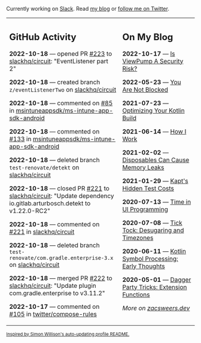 Currently working on [Slack](https://slack.com/). Read [my blog](https://zacsweers.dev/) or [follow me on Twitter](https://twitter.com/ZacSweers).

<table><tr><td valign="top" width="60%">

## GitHub Activity
<!-- githubActivity starts -->
**2022-10-18** — opened PR [#223](https://github.com/slackhq/circuit/pull/223) to [slackhq/circuit](https://github.com/slackhq/circuit): "EventListener part 2"

**2022-10-18** — created branch `z/eventListenerTwo` on [slackhq/circuit](https://github.com/slackhq/circuit)

**2022-10-18** — commented on [#85](https://github.com/msintuneappsdk/ms-intune-app-sdk-android/issues/85#issuecomment-1282835544) in [msintuneappsdk/ms-intune-app-sdk-android](https://github.com/msintuneappsdk/ms-intune-app-sdk-android)

**2022-10-18** — commented on [#133](https://github.com/msintuneappsdk/ms-intune-app-sdk-android/issues/133#issuecomment-1282830294) in [msintuneappsdk/ms-intune-app-sdk-android](https://github.com/msintuneappsdk/ms-intune-app-sdk-android)

**2022-10-18** — deleted branch `test-renovate/detekt` on [slackhq/circuit](https://github.com/slackhq/circuit)

**2022-10-18** — closed PR [#221](https://github.com/slackhq/circuit/pull/221) to [slackhq/circuit](https://github.com/slackhq/circuit): "Update dependency io.gitlab.arturbosch.detekt to v1.22.0-RC2"

**2022-10-18** — commented on [#221](https://github.com/slackhq/circuit/pull/221#issuecomment-1282818004) in [slackhq/circuit](https://github.com/slackhq/circuit)

**2022-10-18** — deleted branch `test-renovate/com.gradle.enterprise-3.x` on [slackhq/circuit](https://github.com/slackhq/circuit)

**2022-10-18** — merged PR [#222](https://github.com/slackhq/circuit/pull/222) to [slackhq/circuit](https://github.com/slackhq/circuit): "Update plugin com.gradle.enterprise to v3.11.2"

**2022-10-17** — commented on [#105](https://github.com/twitter/compose-rules/pull/105#issuecomment-1281467152) in [twitter/compose-rules](https://github.com/twitter/compose-rules)
<!-- githubActivity ends -->
</td><td valign="top" width="40%">

## On My Blog
<!-- blog starts -->
**2022-10-17** — [Is ViewPump A Security Risk?](https://www.zacsweers.dev/is-viewpump-a-security-risk/)

**2022-05-23** — [You Are Not Blocked](https://www.zacsweers.dev/you-are-not-blocked/)

**2021-07-23** — [Optimizing Your Kotlin Build](https://www.zacsweers.dev/optimizing-your-kotlin-build/)

**2021-06-14** — [How I Work](https://www.zacsweers.dev/how-i-work/)

**2021-02-02** — [Disposables Can Cause Memory Leaks](https://www.zacsweers.dev/disposables-can-cause-memory-leaks/)

**2021-01-29** — [Kapt's Hidden Test Costs](https://www.zacsweers.dev/kapts-hidden-test-costs/)

**2020-07-13** — [Time in UI Programming](https://www.zacsweers.dev/time-in-ui/)

**2020-07-08** — [Tick Tock: Desugaring and Timezones](https://www.zacsweers.dev/ticktock-desugaring-timezones/)

**2020-06-11** — [Kotlin Symbol Processing: Early Thoughts](https://www.zacsweers.dev/kotlin-symbol-processor-early-thoughts/)

**2020-05-01** — [Dagger Party Tricks: Extension Functions](https://www.zacsweers.dev/dagger-party-tricks-extension-functions/)
<!-- blog ends -->
_More on [zacsweers.dev](https://zacsweers.dev/)_
</td></tr></table>

<sub><a href="https://simonwillison.net/2020/Jul/10/self-updating-profile-readme/">Inspired by Simon Willison's auto-updating profile README.</a></sub>